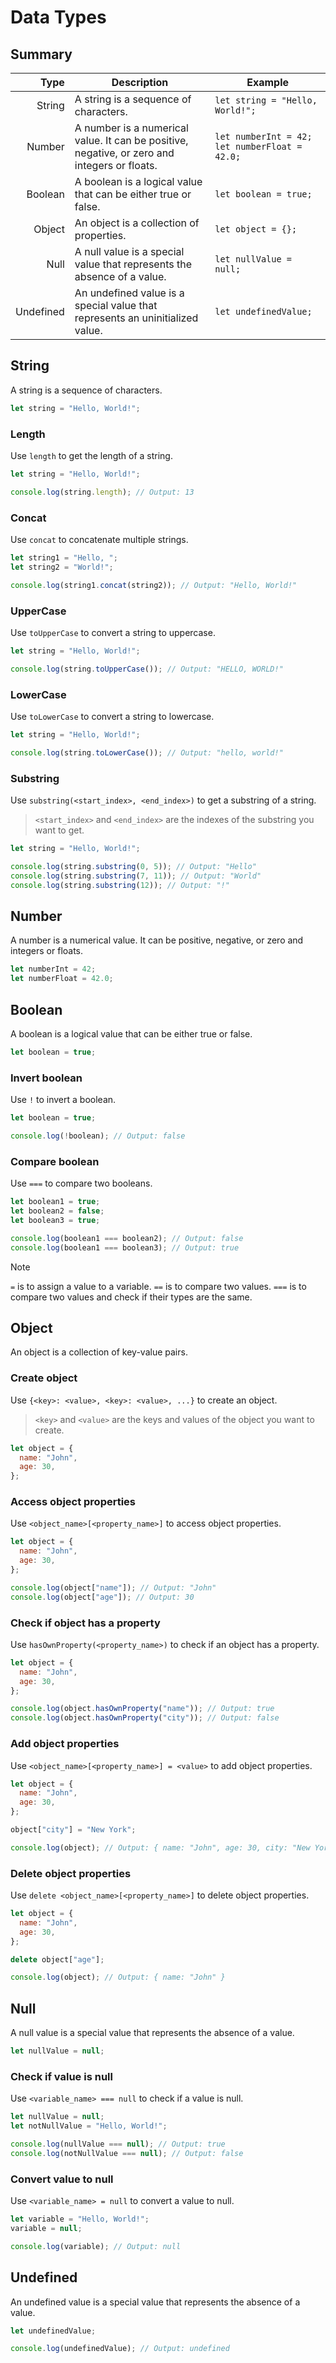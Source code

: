 # Data Types

## Summary

|      Type | Description                                                                                  | Example                                         |
|----------:|----------------------------------------------------------------------------------------------|-------------------------------------------------|
|    String | A string is a sequence of characters.                                                        | `let string = "Hello, World!";`                 |
|    Number | A number is a numerical value. It can be positive, negative, or zero and integers or floats. | `let numberInt = 42;` `let numberFloat = 42.0;` |
|   Boolean | A boolean is a logical value that can be either true or false.                               | `let boolean = true;`                           |
|    Object | An object is a collection of properties.                                                     | `let object = {};`                              |
|      Null | A null value is a special value that represents the absence of a value.                      | `let nullValue = null;`                         |
| Undefined | An undefined value is a special value that represents an uninitialized value.                | `let undefinedValue;`                           |

## String

A string is a sequence of characters.

```js
let string = "Hello, World!";
```

### Length

Use `length` to get the length of a string.

```js
let string = "Hello, World!";

console.log(string.length); // Output: 13
```

### Concat

Use `concat` to concatenate multiple strings.

```js
let string1 = "Hello, ";
let string2 = "World!";

console.log(string1.concat(string2)); // Output: "Hello, World!"
```

### UpperCase

Use `toUpperCase` to convert a string to uppercase.

```js
let string = "Hello, World!";

console.log(string.toUpperCase()); // Output: "HELLO, WORLD!"
```

### LowerCase

Use `toLowerCase` to convert a string to lowercase.

```js
let string = "Hello, World!";

console.log(string.toLowerCase()); // Output: "hello, world!"
```

### Substring

Use `substring(<start_index>, <end_index>)` to get a substring of a string.

> `<start_index>` and `<end_index>` are the indexes of the substring you want to get.

```js
let string = "Hello, World!";

console.log(string.substring(0, 5)); // Output: "Hello"
console.log(string.substring(7, 11)); // Output: "World"
console.log(string.substring(12)); // Output: "!"
```

## Number

A number is a numerical value.
It can be positive, negative, or zero and integers or floats.

```js
let numberInt = 42;
let numberFloat = 42.0;
```

## Boolean

A boolean is a logical value that can be either true or false.

```js
let boolean = true;
```

### Invert boolean

Use `!` to invert a boolean.

```js
let boolean = true;

console.log(!boolean); // Output: false
```

### Compare boolean

Use `===` to compare two booleans.

```js
let boolean1 = true;
let boolean2 = false;
let boolean3 = true;

console.log(boolean1 === boolean2); // Output: false
console.log(boolean1 === boolean3); // Output: true
```

> [!note]
> `=` is to assign a value to a variable.
> `==` is to compare two values.
> `===` is to compare two values and check if their types are the same.

## Object

An object is a collection of key-value pairs.

### Create object

Use `{<key>: <value>, <key>: <value>, ...}` to create an object.

> `<key>` and `<value>` are the keys and values of the object you want to create.

```js
let object = {
  name: "John",
  age: 30,
};
```

### Access object properties

Use `<object_name>[<property_name>]` to access object properties.

```js
let object = {
  name: "John",
  age: 30,
};

console.log(object["name"]); // Output: "John"
console.log(object["age"]); // Output: 30
```

### Check if object has a property

Use `hasOwnProperty(<property_name>)` to check if an object has a property.

```js
let object = {
  name: "John",
  age: 30,
};

console.log(object.hasOwnProperty("name")); // Output: true
console.log(object.hasOwnProperty("city")); // Output: false
```

### Add object properties

Use `<object_name>[<property_name>] = <value>` to add object properties.

```js
let object = {
  name: "John",
  age: 30,
};

object["city"] = "New York";

console.log(object); // Output: { name: "John", age: 30, city: "New York" }
```

### Delete object properties

Use `delete <object_name>[<property_name>]` to delete object properties.

```js
let object = {
  name: "John",
  age: 30,
};

delete object["age"];

console.log(object); // Output: { name: "John" }
```

## Null

A null value is a special value that represents the absence of a value.

```js
let nullValue = null;
```

### Check if value is null

Use `<variable_name> === null` to check if a value is null.

```js
let nullValue = null;
let notNullValue = "Hello, World!";

console.log(nullValue === null); // Output: true
console.log(notNullValue === null); // Output: false
```

### Convert value to null

Use `<variable_name> = null` to convert a value to null.

```js
let variable = "Hello, World!";
variable = null;

console.log(variable); // Output: null
```

## Undefined

An undefined value is a special value that represents the absence of a value.

```js
let undefinedValue;

console.log(undefinedValue); // Output: undefined
```
